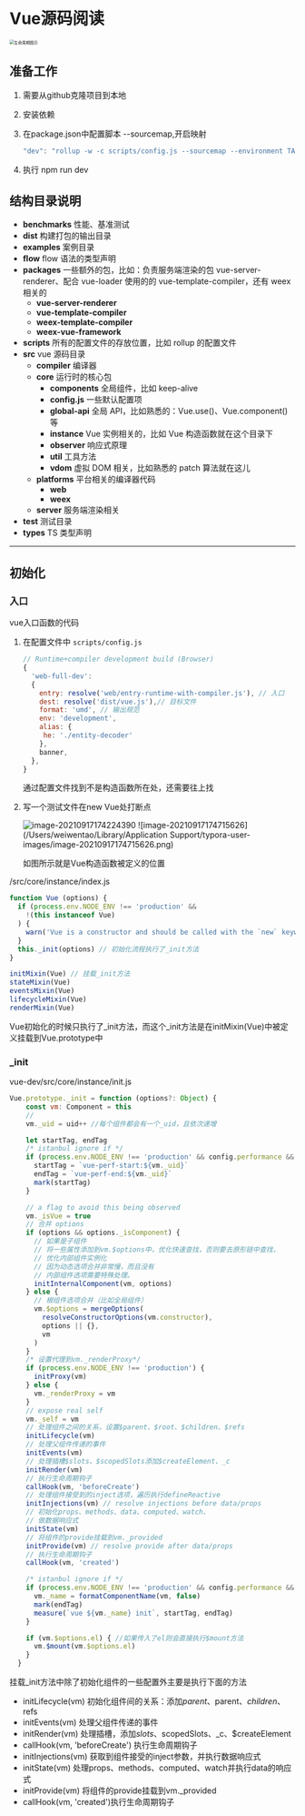# Vue源码阅读

<img src="https://cn.vuejs.org/images/lifecycle.png" alt="生命周期图示" style="zoom: 50%;" />

## 准备工作

1. 需要从github克隆项目到本地

2. 安装依赖

3. 在package.json中配置脚本 --sourcemap,开启映射

   ```js
   "dev": "rollup -w -c scripts/config.js --sourcemap --environment TARGET:web-full-dev",
   ```

4. 执行 npm run dev 

## 结构目录说明

- **benchmarks**                  性能、基准测试
- **dist**                        构建打包的输出目录
- **examples**                    案例目录
- **flow**                        flow 语法的类型声明
- **packages**          一些额外的包，比如：负责服务端渲染的包 vue-server-renderer、配合 vue-loader 使用的的 vue-template-compiler，还有 weex 相关的
  - **vue-server-renderer**
  - **vue-template-compiler**
  - **weex-template-compiler**
  - **weex-vue-framework**
- **scripts**                     所有的配置文件的存放位置，比如 rollup 的配置文件
- **src**                         vue 源码目录
  - **compiler**                编译器
  - **core**                    运行时的核心包
    - **components**          全局组件，比如 keep-alive
    - **config.js**           一些默认配置项
    - **global-api**          全局 API，比如熟悉的：Vue.use()、Vue.component() 等
    - **instance**            Vue 实例相关的，比如 Vue 构造函数就在这个目录下
    - **observer**            响应式原理
    - **util**                工具方法
    - **vdom**                虚拟 DOM 相关，比如熟悉的 patch 算法就在这儿
  - **platforms**               平台相关的编译器代码
    - **web**
    - **weex**
  - **server**                  服务端渲染相关
- **test**                        测试目录
- **types**                       TS 类型声明



------



## 初始化

### 入口

vue入口函数的代码

1. 在配置文件中 `scripts/config.js`

   ```js
   // Runtime+compiler development build (Browser) 
   { 
     'web-full-dev': 
     { 
       entry: resolve('web/entry-runtime-with-compiler.js'), // 入口 
       dest: resolve('dist/vue.js'),// 目标文件 
       format: 'umd', // 输出规范 
       env: 'development', 
       alias: { 
        he: './entity-decoder' 
       },
       banner, 
     },
   }
   ```

   通过配置文件找到不是构造函数所在处，还需要往上找

2. 写一个测试文件在new Vue处打断点

   ![image-20210917174224390](..images/vue/image-20210917174715626.png) ![image-20210917174715626](/Users/weiwentao/Library/Application Support/typora-user-images/image-20210917174715626.png)

   如图所示就是Vue构造函数被定义的位置

/src/core/instance/index.js

```js
function Vue (options) {
  if (process.env.NODE_ENV !== 'production' &&
    !(this instanceof Vue)
  ) {
    warn('Vue is a constructor and should be called with the `new` keyword')
  }
  this._init(options) // 初始化流程执行了_init方法
}

initMixin(Vue) // 挂载_init方法
stateMixin(Vue)
eventsMixin(Vue)
lifecycleMixin(Vue)
renderMixin(Vue)
```

Vue初始化的时候只执行了_init方法，而这个\_init方法是在initMixin(Vue)中被定义挂载到Vue.prototype中

### _init

vue-dev/src/core/instance/init.js

```js
Vue.prototype._init = function (options?: Object) {
    const vm: Component = this
    // 
    vm._uid = uid++ //每个组件都会有一个_uid，且依次递增

    let startTag, endTag
    /* istanbul ignore if */
    if (process.env.NODE_ENV !== 'production' && config.performance && mark) {
      startTag = `vue-perf-start:${vm._uid}`
      endTag = `vue-perf-end:${vm._uid}`
      mark(startTag)
    }

    // a flag to avoid this being observed
    vm._isVue = true
    // 合并 options
    if (options && options._isComponent) {
      // 如果是子组件
      // 将一些属性添加到vm.$options中，优化快速查找，否则要去原形链中查找，
      // 优化内部组件实例化
      // 因为动态选项合并非常慢，而且没有
      // 内部组件选项需要特殊处理。
      initInternalComponent(vm, options)
    } else {
      // 根组件选项合并（比如全局组件）
      vm.$options = mergeOptions(
        resolveConstructorOptions(vm.constructor),
        options || {},
        vm
      )
    }
    /* 设置代理到vm._renderProxy*/
    if (process.env.NODE_ENV !== 'production') {
      initProxy(vm)
    } else {
      vm._renderProxy = vm
    }
    // expose real self
    vm._self = vm
  	// 处理组件之间的关系，设置$parent、$root、$children、$refs
    initLifecycle(vm)
  	// 处理父组件传递的事件
    initEvents(vm)
  	// 处理插槽$slots、$scopedSlots添加$createElement、_c
    initRender(vm)
    // 执行生命周期钩子
    callHook(vm, 'beforeCreate')
    // 处理组件接受到的inject选项，遍历执行defineReactive
    initInjections(vm) // resolve injections before data/props
    // 初始化props、methods、data、computed、watch、
  	// 做数据响应式
    initState(vm)
    // 将组件的provide挂载到vm._provided
    initProvide(vm) // resolve provide after data/props
  	// 执行生命周期钩子
    callHook(vm, 'created')

    /* istanbul ignore if */
    if (process.env.NODE_ENV !== 'production' && config.performance && mark) {
      vm._name = formatComponentName(vm, false)
      mark(endTag)
      measure(`vue ${vm._name} init`, startTag, endTag)
    }

    if (vm.$options.el) { //如果传入了el则会直接执行$mount方法
      vm.$mount(vm.$options.el)
    }
  }
```



挂载_init方法中除了初始化组件的一些配置外主要是执行下面的方法

- initLifecycle(vm) 初始化组件间的关系：添加$parent、$parent、$children、$refs
- initEvents(vm) 处理父组件传递的事件
- initRender(vm) 处理插槽，添加$slots、$scopedSlots、_c、$createElement
- callHook(vm, 'beforeCreate') 执行生命周期钩子
- initInjections(vm) 获取到组件接受的inject参数，并执行数据响应式
- initState(vm) 处理props、methods、computed、watch并执行data的响应式
- initProvide(vm) 将组件的provide挂载到vm._provided
-  callHook(vm, 'created')执行生命周期钩子

